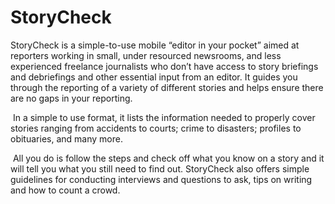 # StoryCheck #

StoryCheck is a simple-to-use mobile “editor in your pocket” aimed at reporters working in small, under resourced newsrooms, and less experienced freelance journalists who don’t have access to story briefings and debriefings and other essential input from an editor. It guides you through the reporting of a variety of different stories and helps ensure there are no gaps in your reporting. 

 In a simple to use format, it lists the information needed to properly cover stories ranging from accidents to courts; crime to disasters; profiles to obituaries, and many more. 

 All you do is follow the steps and check off what you know on a story and it will tell you what you still need to find out. StoryCheck also offers simple guidelines for conducting interviews and questions to ask, tips on writing and how to count a crowd.